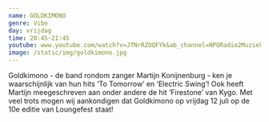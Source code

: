```yaml
---
name: GOLDKIMONO
genre: Vibe
day: vrijdag
time: 20:45-21:45
youtube: www.youtube.com/watch?v=JTNrRZOQFYk&ab_channel=NPORadio2Muziek
image: /static/img/goldkimono.jpg
---
```

Goldkimono - de band rondom zanger Martijn Konijnenburg - ken je waarschijnlijk van hun hits ‘To Tomorrow’ en ‘Electric Swing’! Ook heeft Martijn meegeschreven aan onder andere de hit ‘Firestone’ van Kygo. 
Met veel trots mogen wij aankondigen dat Goldkimono op vrijdag 12 juli op de 10e editie van Loungefest staat!